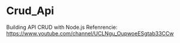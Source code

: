 # Crud_Api
Building API CRUD with Node.js
Refenrencie: https://www.youtube.com/channel/UCLNgu_OupwoeESgtab33CCw
